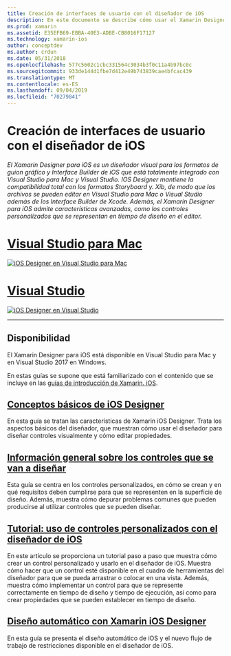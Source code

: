 ```yaml
---
title: Creación de interfaces de usuario con el diseñador de iOS
description: En este documento se describe cómo usar el Xamarin Designer para iOS para compilar la interfaz de usuario de una aplicación con guiones gráficos y archivos. Xib. Proporciona vínculos a documentos que describen la disponibilidad de la herramienta, su funcionalidad básica, los controles que se deben diseñar y proporcionan tutoriales de su uso.
ms.prod: xamarin
ms.assetid: E35EFB69-EBBA-40E3-ADBE-CB8016F17127
ms.technology: xamarin-ios
author: conceptdev
ms.author: crdun
ms.date: 05/31/2018
ms.openlocfilehash: 577c5602c1cbc331564c3034b3f0c11a4b97bc0c
ms.sourcegitcommit: 933de144d1fbe7d412e49b743839cae4bfcac439
ms.translationtype: MT
ms.contentlocale: es-ES
ms.lasthandoff: 09/04/2019
ms.locfileid: "70279841"
---
```

# <a name="building-user-interfaces-with-the-ios-designer"></a>Creación de interfaces de usuario con el diseñador de iOS

_El Xamarin Designer para iOS es un diseñador visual para los formatos de guion gráfico y Interface Builder de iOS que está totalmente integrado con Visual Studio para Mac y Visual Studio. IOS Designer mantiene la compatibilidad total con los formatos Storyboard y. Xib, de modo que los archivos se pueden editar en Visual Studio para Mac o Visual Studio además de los Interface Builder de Xcode. Además, el Xamarin Designer para iOS admite características avanzadas, como los controles personalizados que se representan en tiempo de diseño en el editor._

# <a name="visual-studio-for-mactabmacos"></a>[Visual Studio para Mac](#tab/macos)

[![iOS Designer en Visual Studio para Mac](images/designer-vsmac-sml.png "El diseñador de iOS")](images/designer-vsmac.png#lightbox)

# <a name="visual-studiotabwindows"></a>[Visual Studio](#tab/windows)

[![iOS Designer en Visual Studio](images/designer-vs.png "El diseñador de iOS")](images/designer-vs.png#lightbox)

-----

## <a name="availability"></a>Disponibilidad

El Xamarin Designer para iOS está disponible en Visual Studio para Mac y en Visual Studio 2017 en Windows.

En estas guías se supone que está familiarizado con el contenido que se incluye en las [guías de introducción de Xamarin. iOS](~/ios/get-started/index.md).

## <a name="ios-designer-basicsintroductionmd"></a>[Conceptos básicos de iOS Designer](introduction.md)

En esta guía se tratan las características de Xamarin iOS Designer. Trata los aspectos básicos del diseñador, que muestran cómo usar el diseñador para diseñar controles visualmente y cómo editar propiedades.

## <a name="designable-controls-overviewios-designable-controls-overviewmd"></a>[Información general sobre los controles que se van a diseñar](ios-designable-controls-overview.md)

Esta guía se centra en los controles personalizados, en cómo se crean y en qué requisitos deben cumplirse para que se representen en la superficie de diseño. Además, muestra cómo depurar problemas comunes que pueden producirse al utilizar controles que se pueden diseñar.

## <a name="walkthrough---using-custom-controls-with-ios-designerios-designable-controls-walkthroughmd"></a>[Tutorial: uso de controles personalizados con el diseñador de iOS](ios-designable-controls-walkthrough.md)

En este artículo se proporciona un tutorial paso a paso que muestra cómo crear un control personalizado y usarlo en el diseñador de iOS. Muestra cómo hacer que un control esté disponible en el cuadro de herramientas del diseñador para que se pueda arrastrar o colocar en una vista. Además, muestra cómo implementar un control para que se represente correctamente en tiempo de diseño y tiempo de ejecución, así como para crear propiedades que se pueden establecer en tiempo de diseño.

## <a name="auto-layout-with-the-xamarin-ios-designerdesigner-auto-layoutmd"></a>[Diseño automático con Xamarin iOS Designer](designer-auto-layout.md)

En esta guía se presenta el diseño automático de iOS y el nuevo flujo de trabajo de restricciones disponible en el diseñador de iOS.
